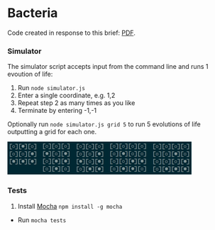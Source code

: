 # Bacteria

Code created in response to this brief: [PDF](bacteria.pdf).

### Simulator

The simulator script accepts input from the command line and runs 1 evoution of life:

1. Run `node simulator.js`
2. Enter a single coordinate, e.g. 1,2
3. Repeat step 2 as many times as you like
4. Terminate by entering -1,-1

Optionally run `node simulator.js grid 5` to run 5 evolutions of life outputting a grid for each one.

<img src="evolve.png" width="415" height="74">

### Tests

1. Install [Mocha](https://github.com/visionmedia/mocha) `npm install -g mocha`
- Run `mocha tests`

